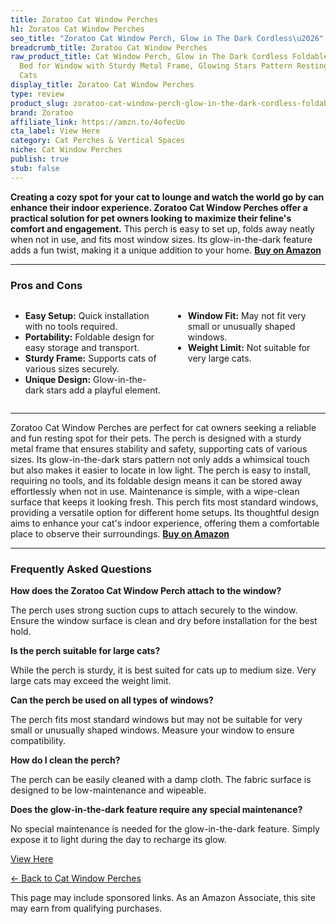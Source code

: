 ```yaml
---
title: Zoratoo Cat Window Perches
h1: Zoratoo Cat Window Perches
seo_title: "Zoratoo Cat Window Perch, Glow in The Dark Cordless\u2026"
breadcrumb_title: Zoratoo Cat Window Perches
raw_product_title: Cat Window Perch, Glow in The Dark Cordless Foldable Pet Hammock
  Bed for Window with Sturdy Metal Frame, Glowing Stars Pattern Resting Seat for Indoor
  Cats
display_title: Zoratoo Cat Window Perches
type: review
product_slug: zoratoo-cat-window-perch-glow-in-the-dark-cordless-foldable-pet-hammock-fdaf0e8b
brand: Zoratoo
affiliate_link: https://amzn.to/4ofecUo
cta_label: View Here
category: Cat Perches & Vertical Spaces
niche: Cat Window Perches
publish: true
stub: false
---
```


<div id="intro" class="full-width">
  <p><strong>Creating a cozy spot for your cat to lounge and watch the world go by can enhance their indoor experience. Zoratoo Cat Window Perches offer a practical solution for pet owners looking to maximize their feline's comfort and engagement.</strong> This perch is easy to set up, folds away neatly when not in use, and fits most window sizes. Its glow-in-the-dark feature adds a fun twist, making it a unique addition to your home. <a href="https://amzn.to/4ofecUo" rel="nofollow sponsored noopener" target="_blank"><strong>Buy on Amazon</strong></a></p>
</div>

<hr />
<h3 id="pros-cons">Pros and Cons</h3>
<div class="pc-grid" style="display:grid;grid-template-columns:1fr 1fr;gap:16px;">
  <ul>
    <li><strong>Easy Setup:</strong> Quick installation with no tools required.</li>
    <li><strong>Portability:</strong> Foldable design for easy storage and transport.</li>
    <li><strong>Sturdy Frame:</strong> Supports cats of various sizes securely.</li>
    <li><strong>Unique Design:</strong> Glow-in-the-dark stars add a playful element.</li>
  </ul>
  <ul>
    <li><strong>Window Fit:</strong> May not fit very small or unusually shaped windows.</li>
    <li><strong>Weight Limit:</strong> Not suitable for very large cats.</li>
  </ul>
</div>
<hr />

<div class="full-width">
  <p>Zoratoo Cat Window Perches are perfect for cat owners seeking a reliable and fun resting spot for their pets. The perch is designed with a sturdy metal frame that ensures stability and safety, supporting cats of various sizes. Its glow-in-the-dark stars pattern not only adds a whimsical touch but also makes it easier to locate in low light. The perch is easy to install, requiring no tools, and its foldable design means it can be stored away effortlessly when not in use. Maintenance is simple, with a wipe-clean surface that keeps it looking fresh. This perch fits most standard windows, providing a versatile option for different home setups. Its thoughtful design aims to enhance your cat's indoor experience, offering them a comfortable place to observe their surroundings. <a href="https://amzn.to/4ofecUo" rel="nofollow sponsored noopener" target="_blank"><strong>Buy on Amazon</strong></a></p>
</div>

<hr />
<h3 id="faqs">Frequently Asked Questions</h3>

<p><strong>How does the Zoratoo Cat Window Perch attach to the window?</strong></p>
<p>The perch uses strong suction cups to attach securely to the window. Ensure the window surface is clean and dry before installation for the best hold.</p>

<p><strong>Is the perch suitable for large cats?</strong></p>
<p>While the perch is sturdy, it is best suited for cats up to medium size. Very large cats may exceed the weight limit.</p>

<p><strong>Can the perch be used on all types of windows?</strong></p>
<p>The perch fits most standard windows but may not be suitable for very small or unusually shaped windows. Measure your window to ensure compatibility.</p>

<p><strong>How do I clean the perch?</strong></p>
<p>The perch can be easily cleaned with a damp cloth. The fabric surface is designed to be low-maintenance and wipeable.</p>

<p><strong>Does the glow-in-the-dark feature require any special maintenance?</strong></p>
<p>No special maintenance is needed for the glow-in-the-dark feature. Simply expose it to light during the day to recharge its glow.</p>
<p><a class="btn" href="https://amzn.to/4ofecUo" target="_blank" rel="nofollow sponsored noopener">View Here</a></p>
<p><a href="/roundups/cat-perches-vertical-spaces/cat-window-perches/">← Back to Cat Window Perches</a></p>
<aside class="disclosure">This page may include sponsored links. As an Amazon Associate, this site may earn from qualifying purchases.</aside>
